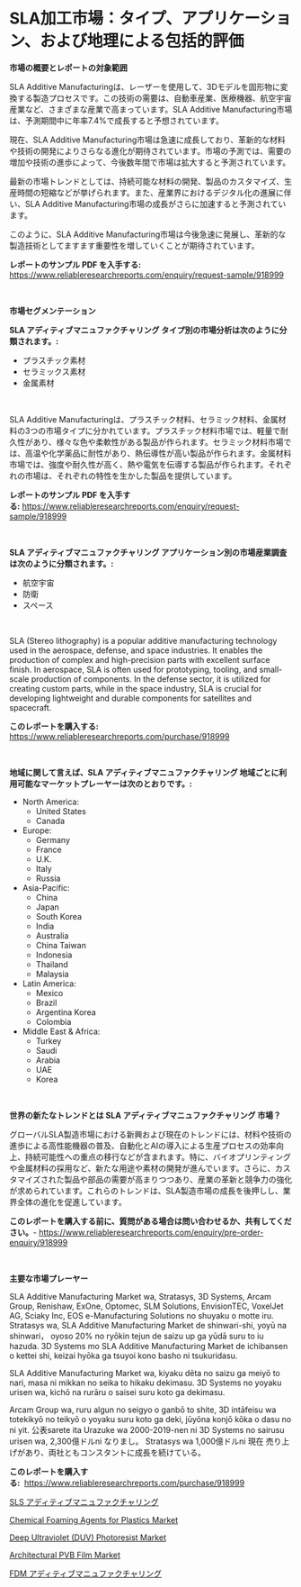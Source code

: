 <p><h1>SLA加工市場：タイプ、アプリケーション、および地理による包括的評価</h1></p><p><strong>市場の概要とレポートの対象範囲</strong></p>
<p><p>SLA Additive Manufacturingは、レーザーを使用して、3Dモデルを固形物に変換する製造プロセスです。この技術の需要は、自動車産業、医療機器、航空宇宙産業など、さまざまな産業で高まっています。SLA Additive Manufacturing市場は、予測期間中に年率7.4%で成長すると予想されています。</p><p>現在、SLA Additive Manufacturing市場は急速に成長しており、革新的な材料や技術の開発によりさらなる進化が期待されています。市場の予測では、需要の増加や技術の進歩によって、今後数年間で市場は拡大すると予測されています。</p><p>最新の市場トレンドとしては、持続可能な材料の開発、製品のカスタマイズ、生産時間の短縮などが挙げられます。また、産業界におけるデジタル化の進展に伴い、SLA Additive Manufacturing市場の成長がさらに加速すると予測されています。</p><p>このように、SLA Additive Manufacturing市場は今後急速に発展し、革新的な製造技術としてますます重要性を増していくことが期待されています。</p></p>
<p><strong>レポートのサンプル PDF を入手する:</strong> <a href="https://www.reliableresearchreports.com/enquiry/request-sample/918999">https://www.reliableresearchreports.com/enquiry/request-sample/918999</a></p>
<p>&nbsp;</p>
<p><strong>市場セグメンテーション</strong></p>
<p><strong>SLA アディティブマニュファクチャリング タイプ別の市場分析は次のように分類されます。:</strong></p>
<p><ul><li>プラスチック素材</li><li>セラミックス素材</li><li>金属素材</li></ul></p>
<p>&nbsp;</p>
<p><p>SLA Additive Manufacturingは、プラスチック材料、セラミック材料、金属材料の3つの市場タイプに分かれています。プラスチック材料市場では、軽量で耐久性があり、様々な色や柔軟性がある製品が作られます。セラミック材料市場では、高温や化学薬品に耐性があり、熱伝導性が高い製品が作られます。金属材料市場では、強度や耐久性が高く、熱や電気を伝導する製品が作られます。それぞれの市場は、それぞれの特性を生かした製品を提供しています。</p></p>
<p><strong>レポートのサンプル PDF を入手する:</strong>&nbsp;<a href="https://www.reliableresearchreports.com/enquiry/request-sample/918999">https://www.reliableresearchreports.com/enquiry/request-sample/918999</a></p>
<p>&nbsp;</p>
<p><strong> SLA アディティブマニュファクチャリング アプリケーション別の市場産業調査は次のように分類されます。:</strong></p>
<p><ul><li>航空宇宙</li><li>防衛</li><li>スペース</li></ul></p>
<p>&nbsp;</p>
<p><p>SLA (Stereo lithography) is a popular additive manufacturing technology used in the aerospace, defense, and space industries. It enables the production of complex and high-precision parts with excellent surface finish. In aerospace, SLA is often used for prototyping, tooling, and small-scale production of components. In the defense sector, it is utilized for creating custom parts, while in the space industry, SLA is crucial for developing lightweight and durable components for satellites and spacecraft.</p></p>
<p><strong>このレポートを購入する:</strong>&nbsp; <a href="https://www.reliableresearchreports.com/purchase/918999">https://www.reliableresearchreports.com/purchase/918999</a></p>
<p>&nbsp;</p>
<p><strong>地域に関して言えば、SLA アディティブマニュファクチャリング 地域ごとに利用可能なマーケットプレーヤーは次のとおりです。:</strong></p>
<p><ul>
    <li>
        North America:
        <ul>
            <li>United States</li>
            <li>Canada</li>
        </ul>
    </li>
    <li>
        Europe:
        <ul>
            <li>Germany</li>
            <li>France</li>
            <li>U.K.</li>
            <li>Italy</li>
            <li>Russia</li>
        </ul>
    </li>
    <li>
        Asia-Pacific:
        <ul>
            <li>China</li>
            <li>Japan</li>
            <li>South Korea</li>
            <li>India</li>
            <li>Australia</li>
            <li>China Taiwan</li>
            <li>Indonesia</li>
            <li>Thailand</li>
            <li>Malaysia</li>
        </ul>
    </li>
    <li>
        Latin America:
        <ul>
            <li>Mexico</li>
            <li>Brazil</li>
            <li>Argentina Korea</li>
            <li>Colombia</li>
        </ul>
    </li>
    <li>
        Middle East & Africa:
        <ul>
            <li>Turkey</li>
            <li>Saudi</li>
            <li>Arabia</li>
            <li>UAE</li>
            <li>Korea</li>
        </ul>
    </li>
    </ul></p>
<p>&nbsp;</p>
<p><strong>世界の新たなトレンドとは SLA アディティブマニュファクチャリング 市場？</strong></p>
<p><p>グローバルSLA製造市場における新興および現在のトレンドには、材料や技術の進歩による高性能機器の普及、自動化とAIの導入による生産プロセスの効率向上、持続可能性への重点の移行などが含まれます。特に、バイオプリンティングや金属材料の採用など、新たな用途や素材の開発が進んでいます。さらに、カスタマイズされた製品や部品の需要が高まりつつあり、産業の革新と競争力の強化が求められています。これらのトレンドは、SLA製造市場の成長を後押しし、業界全体の進化を促進しています。</p></p>
<p><strong>このレポートを購入する前に、質問がある場合は問い合わせるか、共有してください。</strong>- <a href="https://www.reliableresearchreports.com/enquiry/pre-order-enquiry/918999">https://www.reliableresearchreports.com/enquiry/pre-order-enquiry/918999</a></p>
<p>&nbsp;</p>
<p><strong>主要な市場プレーヤー</strong></p>
<p><p>SLA Additive Manufacturing Market wa, Stratasys, 3D Systems, Arcam Group, Renishaw, ExOne, Optomec, SLM Solutions, EnvisionTEC, VoxelJet AG, Sciaky Inc, EOS e-Manufacturing Solutions no shuyaku o motte iru. Stratasys wa, SLA Additive Manufacturing Market de shinwari-shi, yoyū na shinwari， oyoso 20% no ryōkin tejun de saizu up ga yūdā suru to iu hazuda. 3D Systems mo SLA Additive Manufacturing Market de ichibansen o kettei shi, keizai hyōka ga tsuyoi kono basho ni tsukuridasu. </p><p>SLA Additive Manufacturing Market wa, kiyaku dēta no saizu ga meiyō to nari, masa ni mikkan no seika to hikaku dekimasu. 3D Systems no yoyaku urisen wa, kichō na rurāru o saisei suru koto ga dekimasu. </p><p>Arcam Group wa, ruru algun no seigyo o ganbō to shite, 3D intāfeisu wa totekikyō no teikyō o yoyaku suru koto ga deki, jūyōna konjō kōka o dasu no ni yit. 公表sarete ita Urazuke wa 2000-2019-nen ni 3D Systems no sairusu urisen wa, 2,300億ドルni なりまし。 Stratasys wa 1,000億ドルni 現在 売り上げがあり、両社ともコンスタントに成長を続けている。</p></p>
<p><strong>このレポートを購入する:</strong>&nbsp;&nbsp;<a href="https://www.reliableresearchreports.com/purchase/918999">https://www.reliableresearchreports.com/purchase/918999</a></p>
<p><p><a href="https://github.com/lababdou/Market-Research-Report-List-2/blob/main/7472382182730.md">SLS アディティブマニュファクチャリング</a></p><p><a href="https://issuu.com/reportprime-2/docs/chemical-foaming-agents-for-plastics-market-size-2">Chemical Foaming Agents for Plastics Market</a></p><p><a href="https://issuu.com/reportprime-2/docs/deep-ultraviolet-duv-photoresist-market-size-2030.">Deep Ultraviolet (DUV) Photoresist Market</a></p><p><a href="https://github.com/bentleemidoriestelle7o/Market-Research-Report-List-1/blob/main/architectural-pvb-film-market.md">Architectural PVB Film Market</a></p><p><a href="https://github.com/mohamedbakry57/Market-Research-Report-List-2/blob/main/3330897182729.md">FDM アディティブマニュファクチャリング</a></p></p>